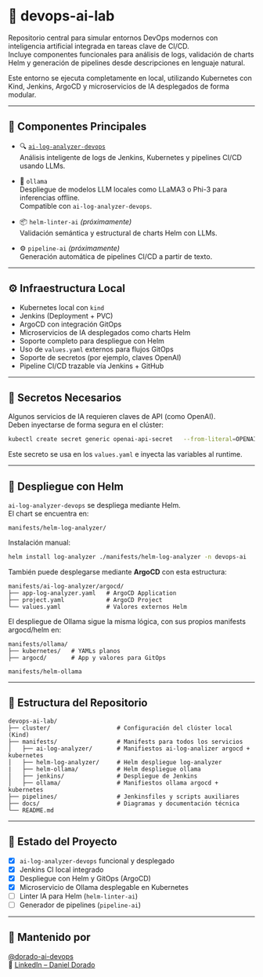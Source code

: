 # 🧪 devops-ai-lab

Repositorio central para simular entornos DevOps modernos con inteligencia artificial integrada en tareas clave de CI/CD.  
Incluye componentes funcionales para análisis de logs, validación de charts Helm y generación de pipelines desde descripciones en lenguaje natural.

Este entorno se ejecuta completamente en local, utilizando Kubernetes con Kind, Jenkins, ArgoCD y microservicios de IA desplegados de forma modular.

---

## 🧱 Componentes Principales

- 🔍 [`ai-log-analyzer-devops`](https://github.com/dorado-ai-devops/ai-log-analyzer-devops)  
  Análisis inteligente de logs de Jenkins, Kubernetes y pipelines CI/CD usando LLMs.

- 🧠 `ollama`  
  Despliegue de modelos LLM locales como LLaMA3 o Phi-3 para inferencias offline.  
  Compatible con `ai-log-analyzer-devops`.

- 📦 `helm-linter-ai` *(próximamente)*  
  Validación semántica y estructural de charts Helm con LLMs.

- ⚙️ `pipeline-ai` *(próximamente)*  
  Generación automática de pipelines CI/CD a partir de texto.

---

## ⚙️ Infraestructura Local

- Kubernetes local con `kind`
- Jenkins (Deployment + PVC)
- ArgoCD con integración GitOps
- Microservicios de IA desplegados como charts Helm
- Soporte completo para despliegue con Helm
- Uso de `values.yaml` externos para flujos GitOps
- Soporte de secretos (por ejemplo, claves OpenAI)
- Pipeline CI/CD trazable vía Jenkins + GitHub

---

## 🔐 Secretos Necesarios

Algunos servicios de IA requieren claves de API (como OpenAI).  
Deben inyectarse de forma segura en el clúster:

```bash
kubectl create secret generic openai-api-secret   --from-literal=OPENAI_API_KEY=sk-xxx   -n devops-ai
```

Este secreto se usa en los `values.yaml` e inyecta las variables al runtime.

---

## 🚀 Despliegue con Helm

`ai-log-analyzer-devops` se despliega mediante Helm.  
El chart se encuentra en:

```
manifests/helm-log-analyzer/
```

Instalación manual:

```bash
helm install log-analyzer ./manifests/helm-log-analyzer -n devops-ai
```

También puede desplegarse mediante **ArgoCD** con esta estructura:

```
manifests/ai-log-analyzer/argocd/
├── app-log-analyzer.yaml   # ArgoCD Application
├── project.yaml            # ArgoCD Project
└── values.yaml             # Valores externos Helm
```

El despliegue de Ollama sigue la misma lógica, con sus propios manifests argocd/helm en:

```
manifests/ollama/
├── kubernetes/   # YAMLs planos
├── argocd/       # App y valores para GitOps

manifests/helm-ollama

```

---

## 📂 Estructura del Repositorio

```
devops-ai-lab/
├── cluster/                   # Configuración del clúster local (Kind)
├── manifests/                 # Manifests para todos los servicios
│   ├── ai-log-analyzer/       # Manifiestos ai-log-analizer argocd + kubernetes
│   ├── helm-log-analyzer/     # Helm despliegue log-analyzer
|   ├── helm-ollama/           # Helm despliegue ollama
│   ├── jenkins/               # Despliegue de Jenkins
│   ├── ollama/                # Manifiestos ollama argocd + kubernetes
├── pipelines/                 # Jenkinsfiles y scripts auxiliares
├── docs/                      # Diagramas y documentación técnica
└── README.md
```

---

## 📌 Estado del Proyecto

- [x] `ai-log-analyzer-devops` funcional y desplegado
- [x] Jenkins CI local integrado
- [x] Despliegue con Helm y GitOps (ArgoCD)
- [x] Microservicio de Ollama desplegable en Kubernetes
- [ ] Linter IA para Helm (`helm-linter-ai`)
- [ ] Generador de pipelines (`pipeline-ai`)

---

## 👤 Mantenido por

[@dorado-ai-devops](https://github.com/dorado-ai-devops)  
🔗 [LinkedIn – Daniel Dorado](https://www.linkedin.com/in/doradodaniel/)